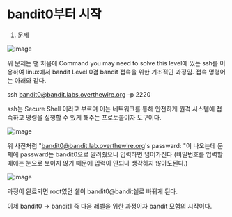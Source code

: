 # bandit0부터 시작

1. 문제

![image](https://github.com/YbSain/KaliLinux/assets/108385276/407736b2-0b66-4fe4-98d7-2581416af6a6)

위 문제는 맨 처음에 Command you may need to solve this level에 있는 ssh를 이용하여 linux에서 bandit Level 0겸 bandit 접속을 위한 기초적인 과정임.
접속 명령어는 아래와 같다.

  ssh bandit0@bandit.labs.overthewire.org -p 2220

ssh는 Secure Shell 이라고 부르며 이는 네트워크를 통해 안전하게 원격 시스템에 접속하고 명령을 실행할 수 있게 해주는 프로토콜이자 도구이다.

![image](https://github.com/YbSain/KaliLinux/assets/108385276/f7cfeff8-4e72-41e2-a60e-4b0e02ae92ea)

위 사진처럼 "bandit0@bandit.lab.overthewire.org's passward: "이 나오는데 문제에 passward는 bandit0으로 알려줬으니 입력하면 넘어가진다
(비밀번호를 입력할 때에는 눈으로 보이지 않기 때문에 입력이 안되나 생각하지 않아도된다.)

![image](https://github.com/YbSain/KaliLinux/assets/108385276/e8f09359-ef3e-46cb-b025-0236633ff6f5)

과정이 완료되면 root였던 쉘이 bandit0@bandit쉘로 바뀌게 된다.

이제 bandit0 -> bandit1 즉 다음 레벨을 위한 과정이자 bandit 모험의 시작이다.
